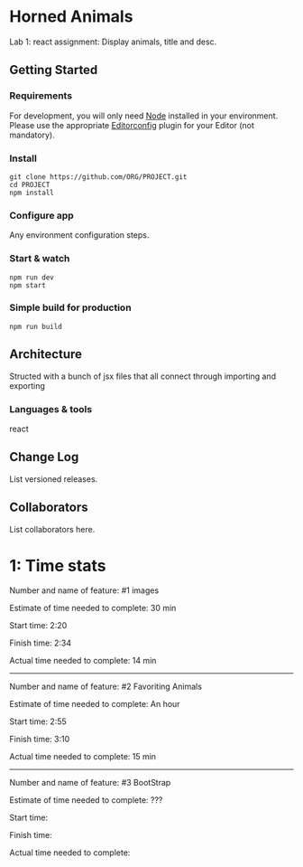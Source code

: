 # Horned Animals

Lab 1: react assignment: Display animals, title and desc.

## Getting Started

### Requirements

For development, you will only need [Node](http://nodejs.org/) installed in your environment.
Please use the appropriate [Editorconfig](http://editorconfig.org/) plugin for your Editor (not mandatory).

### Install

    git clone https://github.com/ORG/PROJECT.git
    cd PROJECT
    npm install

### Configure app

Any environment configuration steps.

### Start & watch

    npm run dev
    npm start

### Simple build for production

    npm run build

## Architecture

Structed with a bunch of jsx files that all connect through importing and exporting 

### Languages & tools

react

## Change Log

List versioned releases.

## Collaborators

List collaborators here.

 # 1: Time stats
 Number and name of feature: #1 images

Estimate of time needed to complete: 30 min

Start time: 2:20

Finish time: 2:34

Actual time needed to complete: 14 min

---

 Number and name of feature: #2 Favoriting Animals

Estimate of time needed to complete: An hour

Start time: 2:55

Finish time: 3:10

Actual time needed to complete: 15 min

---

 Number and name of feature: #3 BootStrap

Estimate of time needed to complete: ???

Start time:

Finish time:

Actual time needed to complete:
